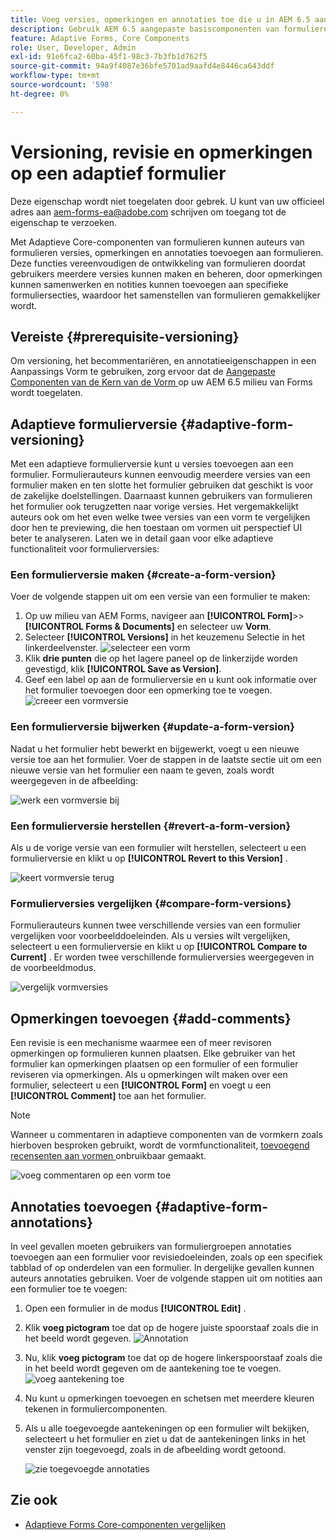```yaml
---
title: Voeg versies, opmerkingen en annotaties toe die u in AEM 6.5 aanpasbare vorm wilt gebruiken.
description: Gebruik AEM 6.5 aangepaste basiscomponenten van formulieren om opmerkingen, annotaties en versies toe te voegen aan een adaptief formulier.
feature: Adaptive Forms, Core Components
role: User, Developer, Admin
exl-id: 91e6fca2-60ba-45f1-98c3-7b3fb1d762f5
source-git-commit: 94a9f4087e36bfe5701ad9aafd4e8446ca643ddf
workflow-type: tm+mt
source-wordcount: '598'
ht-degree: 0%

---
```


# Versioning, revisie en opmerkingen op een adaptief formulier

<!--
<span class="preview"> This feature is under the early adopter program. If you’re interested in joining our early access program for this feature, send an email from your official address to aem-forms-ea@adobe.com to request access </span>
-->

<span class="preview"> Deze eigenschap wordt niet toegelaten door gebrek. U kunt van uw officieel adres aan aem-forms-ea@adobe.com schrijven om toegang tot de eigenschap te verzoeken.</span>

Met Adaptieve Core-componenten van formulieren kunnen auteurs van formulieren versies, opmerkingen en annotaties toevoegen aan formulieren. Deze functies vereenvoudigen de ontwikkeling van formulieren doordat gebruikers meerdere versies kunnen maken en beheren, door opmerkingen kunnen samenwerken en notities kunnen toevoegen aan specifieke formuliersecties, waardoor het samenstellen van formulieren gemakkelijker wordt.

## Vereiste {#prerequisite-versioning}

Om versioning, het becommentariëren, en annotatieeigenschappen in een Aanpassings Vorm te gebruiken, zorg ervoor dat de [ Aangepaste Componenten van de Kern van de Vorm ](https://experienceleague.adobe.com/nl/docs/experience-manager-65/content/forms/adaptive-forms-core-components/enable-adaptive-forms-core-components) op uw AEM 6.5 milieu van Forms wordt toegelaten.

## Adaptieve formulierversie {#adaptive-form-versioning}

Met een adaptieve formulierversie kunt u versies toevoegen aan een formulier. Formulierauteurs kunnen eenvoudig meerdere versies van een formulier maken en ten slotte het formulier gebruiken dat geschikt is voor de zakelijke doelstellingen. Daarnaast kunnen gebruikers van formulieren het formulier ook terugzetten naar vorige versies. Het vergemakkelijkt auteurs ook om het even welke twee versies van een vorm te vergelijken door hen te previewing, die hen toestaan om vormen uit perspectief UI beter te analyseren. Laten we in detail gaan voor elke adaptieve functionaliteit voor formulierversies:

### Een formulierversie maken {#create-a-form-version}

Voer de volgende stappen uit om een versie van een formulier te maken:

1. Op uw milieu van AEM Forms, navigeer aan **[!UICONTROL Form]**>> **[!UICONTROL Forms & Documents]** en selecteer uw **Vorm**.
1. Selecteer **[!UICONTROL Versions]** in het keuzemenu Selectie in het linkerdeelvenster.
   ![ selecteer een vorm ](assets/select-a-form.png)
1. Klik **drie punten** die op het lagere paneel op de linkerzijde worden gevestigd, klik **[!UICONTROL Save as Version]**.
1. Geef een label op aan de formulierversie en u kunt ook informatie over het formulier toevoegen door een opmerking toe te voegen.
   ![ creeer een vormversie ](assets/create-a-form-version.png)

### Een formulierversie bijwerken {#update-a-form-version}

Nadat u het formulier hebt bewerkt en bijgewerkt, voegt u een nieuwe versie toe aan het formulier. Voer de stappen in de laatste sectie uit om een nieuwe versie van het formulier een naam te geven, zoals wordt weergegeven in de afbeelding:

![ werk een vormversie ](assets/update-a-form-version.png) bij

### Een formulierversie herstellen {#revert-a-form-version}

Als u de vorige versie van een formulier wilt herstellen, selecteert u een formulierversie en klikt u op **[!UICONTROL Revert to this Version]** .

![ keert vormversie ](assets/revert-form-version.png) terug

### Formulierversies vergelijken {#compare-form-versions}

Formulierauteurs kunnen twee verschillende versies van een formulier vergelijken voor voorbeelddoeleinden. Als u versies wilt vergelijken, selecteert u een formulierversie en klikt u op **[!UICONTROL Compare to Current]** . Er worden twee verschillende formulierversies weergegeven in de voorbeeldmodus.

![ vergelijk vormversies ](assets/compare-form-versions.png)

## Opmerkingen toevoegen {#add-comments}

Een revisie is een mechanisme waarmee een of meer revisoren opmerkingen op formulieren kunnen plaatsen. Elke gebruiker van het formulier kan opmerkingen plaatsen op een formulier of een formulier reviseren via opmerkingen. Als u opmerkingen wilt maken over een formulier, selecteert u een **[!UICONTROL Form]** en voegt u een **[!UICONTROL Comment]** toe aan het formulier.

>[!NOTE]
> Wanneer u commentaren in adaptieve componenten van de vormkern zoals hierboven besproken gebruikt, wordt de vormfunctionaliteit, [ toevoegend recensenten aan vormen ](/help/forms/using/create-reviews-forms.md) onbruikbaar gemaakt.


![ voeg commentaren op een vorm ](assets/form-comments.png) toe

## Annotaties toevoegen {#adaptive-form-annotations}

In veel gevallen moeten gebruikers van formuliergroepen annotaties toevoegen aan een formulier voor revisiedoeleinden, zoals op een specifiek tabblad of op onderdelen van een formulier. In dergelijke gevallen kunnen auteurs annotaties gebruiken.
Voer de volgende stappen uit om notities aan een formulier toe te voegen:

1. Open een formulier in de modus **[!UICONTROL Edit]** .

1. Klik **voeg pictogram** toe dat op de hogere juiste spoorstaaf zoals die in het beeld wordt gegeven.
   ![ Annotation ](assets/annotation.png)

1. Nu, klik **voeg pictogram** toe dat op de hogere linkerspoorstaaf zoals die in het beeld wordt gegeven om de aantekening toe te voegen.
   ![ voeg aantekening ](assets/add-annotation.png) toe

1. Nu kunt u opmerkingen toevoegen en schetsen met meerdere kleuren tekenen in formuliercomponenten.

1. Als u alle toegevoegde aantekeningen op een formulier wilt bekijken, selecteert u het formulier en ziet u dat de aantekeningen links in het venster zijn toegevoegd, zoals in de afbeelding wordt getoond.

   ![ zie toegevoegde annotaties ](assets/see-annotations.png)

## Zie ook

* [Adaptieve Forms Core-componenten vergelijken](/help/forms/using/compare-forms-core-components.md)
